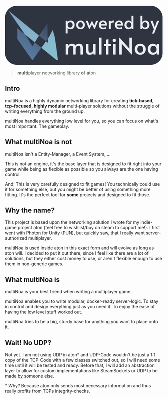 ![# multiNoa](https://github.com/bluewingtitan/multiNOA/raw/master/Resources/BadgeDark.jpg)
> **multi**player **n**etworking library **o**f **a**ton


## Intro
multiNoa is a highly dynamic networking library for creating **tick-based, tcp-focused, highly modular** multi-player solutions without the struggle of writing everything from the ground up.

multiNoa handles everything low level for you, so you can focus on what's most important: The gameplay.

## What multiNoa is **not**
multiNoa isn't a Entity-Manager, a Event System, ...

This is not an engine, it's the base layer that is designed to fit right into your game while being as flexible as possible so you always are the one having control.

And: This is very carefully designed to fit games! You technically could use it for something else, but you might be better of using something more fitting.
It's the perfect tool for **some** projects and designed to fit those.

## Why the name?
This project is based upon the networking solution I wrote for my indie-game project aton (feel free to wishlist/buy on steam to support me!). I first went with Photon for Unity (PUN), but quickly saw, that I really want server-authorized multiplayer.

multiNoa is used inside aton in this exact form and will evolve as long as aton will.
I decided to put it out there, since I feel like there are a lot of solutions, but they either cost money to use, or aren't flexible enough to use them in non-generic games.

## What multiNoa is
multiNoa is your best friend when writing a multiplayer game.

multiNoa enables you to write modular, docker-ready server-logic. To stay in control and design everything just as you need it. To enjoy the ease of having the low level stuff worked out.

multiNoa tries to be a big, sturdy base for anything you want to place onto it.

## Wait! No UDP?
Not yet. I am not using UDP in aton* and UDP-Code wouldn't be just a 1:1 copy of the TCP-Code with a few classes switched out, so I will need some time until it will be tested and ready. Before that, I will add an abstraction layer to allow for custom implementations like SteamSockets or UDP to be made by someone else.

\* Why? Because aton only sends most necessary information and thus really profits from TCPs integrity-checks.
